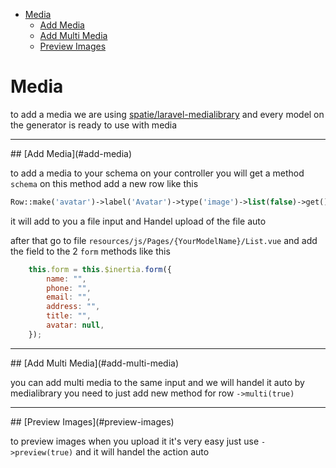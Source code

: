 - [Media](#media)
  - [Add Media](#add-media)
  - [Add Multi Media](#add-multi-media)
  - [Preview Images](#preview-images)

# Media

to add a media we are using [spatie/laravel-medialibrary](https://spatie.be/docs/laravel-medialibrary/v10/introduction) and every model on the generator is ready to use with media

<hr>
<a name="add-media"></a>
## [Add Media](#add-media)

to add a media to your schema on your controller you will get a method `schema` on this method add a new row like this

```php
Row::make('avatar')->label('Avatar')->type('image')->list(false)->get(),
```

it will add to you a file input and Handel upload of the file auto

after that go to file `resources/js/Pages/{YourModelName}/List.vue` and add the field to the 2 `form` methods like this

```js
    this.form = this.$inertia.form({
        name: "",
        phone: "",
        email: "",
        address: "",
        title: "",
        avatar: null,
    });
```

<hr>
<a name="add-multi-media"></a>
## [Add Multi Media](#add-multi-media)

you can add multi media to the same input and we will handel it auto by medialibrary you need to just add new method for row `->multi(true)`


<hr>
<a name="preview-images"></a>
## [Preview Images](#preview-images)

to preview images when you upload it it's very easy just use `->preview(true)` and it will handel the action auto
